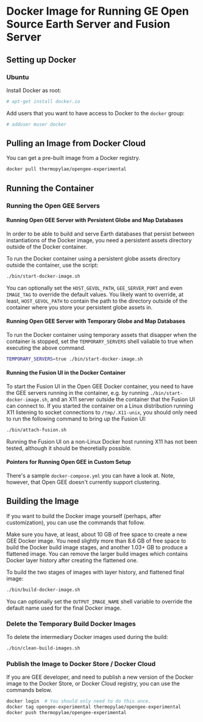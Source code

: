# Docker Image for Running GE Open Source Earth Server and Fusion Server

## Setting up Docker

### Ubuntu

Install Docker as root:

```BASH
# apt-get install docker.io
```

Add users that you want to have access to Docker to the `docker` group:

```BASH
# adduser muser docker
```


## Pulling an Image from Docker Cloud

You can get a pre-built image from a Docker registry.

```BASH
docker pull thermopylae/opengee-experimental
```


## Running the Container

### Running the Open GEE Servers

#### Running Open GEE Server with Persistent Globe and Map Databases

In order to be able to build and serve Earth databases that persist between 
instantiations of the Docker image, you need a persistent assets directory 
outside of the Docker container.

To run the Docker container using a persistent globe assets directory outside 
the container, use the script:

```BASH
./bin/start-docker-image.sh
```

You can optionally set the `HOST_GEVOL_PATH`, `GEE_SERVER_PORT` and even 
`IMAGE_TAG` to  override the default values.  You likely want to override, at 
least, `HOST_GEVOL_PATH` to contain the path to the directory outside of the 
container where you store your persistent globe assets in.


#### Running Open GEE Server with Temporary Globe and Map Databases

To run the Docker container using temporary assets that disapper when the 
container is stopped, set the `TEMPORARY_SERVERS` shell valiable to true when 
executing the above command.

```BASH
TEMPORARY_SERVERS=true ./bin/start-docker-image.sh
```


#### Running the Fusion UI in the Docker Container

To start the Fusion UI in the Open GEE Docker container, you need to have
the GEE servers running in the container, e.g. by running
`./bin/start-docker-image.sh`, and an X11 server outside the container that
the Fusion UI can connect to.  If you started the container on a Linux 
distribution running X11 listening to socket connections to `/tmp/.X11-unix`,
you should only need to run the following command to bring up the Fusion UI:

```BASH
./bin/attach-fusion.sh
```

Running the Fusion UI on a non-Linux Docker host running X11 has not been
tested, although it should be theoretially possible.


#### Pointers for Running Open GEE in Custom Setup

There's a sample `docker-compose.yml` you can have a look at.  Note, however,
that Open GEE doesn't currently support clustering.


## Building the Image

If you want to build the Docker image yourself (perhaps, after customization),
you can use the commands that follow.

Make sure you have, at least, about 10 GB of free space to create a new GEE 
Docker image.  You need slightly more than 8.6 GB of free space to build
the Docker build image stages, and another 1.03+ GB to produce a flattened
image.  You can remove the larger build images which contains Docker layer
history after creating the flattened one.

To build the two stages of images with layer history, and flattened final
image:

```BASH
./bin/build-docker-image.sh
```

You can optionally set the `OUTPUT_IMAGE_NAME` shell variable to override the
default name used for the final Docker image.


### Delete the Temporary Build Docker Images

To delete the intermediary Docker images used during the build:

```BASH
./bin/clean-build-images.sh
```


### Publish the Image to Docker Store / Docker Cloud

If you are GEE developer, and need to publish a new version of the Docker 
image to the Docker Store, or Docker Cloud registry, you can use the commands 
below.

```BASH
docker login  # You should only need to do this once.
docker tag opengee-experimental thermopylae/opengee-experimental
docker push thermopylae/opengee-experimental
```
